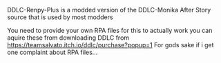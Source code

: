 DDLC-Renpy-Plus is a modded version of the DDLC-Monika After Story source that is used by most modders

You need to provide your own RPA files for this to actually work you can aquire these from downloading DDLC from
https://teamsalvato.itch.io/ddlc/purchase?popup=1
For gods sake if i get one complaint about RPA files...
